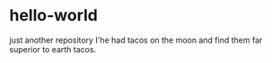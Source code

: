 # hello-world
just another repository
I'he had tacos on the moon and find them far superior to earth tacos.
